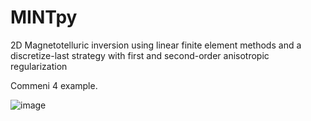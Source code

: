 # MINTpy
2D Magnetotelluric inversion using linear finite element methods and a discretize-last strategy with first and second-order anisotropic regularization

Commeni 4 example.

![image](https://github.com/user-attachments/assets/1380311d-6ad9-4ef9-82c5-848240a522af)



